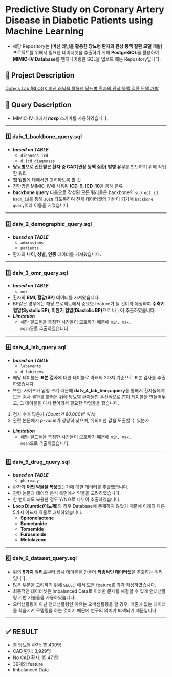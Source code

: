 # Predictive Study on Coronary Artery Disease in Diabetic Patients using Machine Learning

- 해당 Repository는 <b>[머신 러닝을 활용한 당뇨병 환자의
  관상 동맥 질환 모델 개발]</b> 프로젝트를 위해서 필요한 데이터셋을 추출하기 위해 <b>PostgreSQL</b>을 활용하여 <b>MIMIC-IV Database</b>를 엔지니어링한 SQL을 업로드 해둔 Repository입니다.

## 📄 Project Description

[Doby's Lab (BLOG): 머신 러닝을 활용한 당뇨병 환자의 관상 동맥 질환 모델 개발](https://draw-code-boy.tistory.com/578)

## 📄 Query Description

- MIMIC-IV 내에서 **_hosp_** 스키마를 사용하였습니다.

---

### 1️⃣ daiv_1_backbone_query.sql

- **_based on TABLE_**
  - <code>dignoses_icd</code>
  - <code>d_icd_diagnoses</code>
- **당뇨병으로 진단받은 환자 중 CAD(관상 동맥 질환) 발병 유무**를 판단하기 위해 작업한 쿼리
- **첫 입원**에 대해서만 고려하도록 할 것
- 진단명은 MIMIC-IV에 사용된 **ICD-9, ICD-10**을 통해 분류
- **backbone query** 다음으로 작성된 모든 쿼리들은 backbone의 <code>subject_id, hadm_id</code>를 통해 <code>JOIN</code> 되도록하여 전체 데이터셋의 기반이 되기에 <code>backbone query</code>이라 이름을 지었습니다.

---

### 2️⃣ daiv_2_demographic_query.sql

- **_based on TABLE_**
  - <code>admissions</code>
  - <code>patients</code>
- 환자의 **나이, 성별, 인종** 데이터를 가져왔습니다.

---

### 3️⃣ daiv_3_omr_query.sql

- **_based on TABLE_**
  - <code>omr</code>
- 환자의 **BMI, 혈압(BP)** 데이터를 가져왔습니다.
- BP같은 경우에는 해당 프로젝트에서 중요한 feature가 될 것이라 예상하여 <b>수축기 혈압(Systolic BP), 이완기 혈압(Diastolic BP)</b>으로 나누어 추출하였습니다.
- **_Limitation_**
  - 해당 필드들을 측정한 시간들이 모호하기 때문에 <code>min, max, mean</code>으로 추출하였습니다.

---

### 4️⃣ daiv_4_lab_query.sql

- **_based on TABLE_**
  - <code>labevents</code>
  - <code>d_labitems</code>
- 해당 테이블은 <b>표본 검사</b>에 대한 테이블로 아래의 2가지 기준으로 표본 검사를 추출하였습니다.
- 또한, 사이즈가 엄청 크기 때문에 <b>datv_4_lab_temp.query</b>를 통해서 환자들에게 모든 검사 결과를 붙혀둔 뒤에 당뇨병 환자들만 우선적으로 뽑아 테이블을 만들어두고, 그 테이블을 다시 끌어와서 필요한 작업들을 했습니다.

1. 검사 수가 많은가 _(Count가 80,000번 이상)_
2. 관련 논문에서 *p-value*가 상당히 낮으며, 유의미한 값을 도출할 수 있는가

- **_Limitation_**
  - 해당 필드들을 측정한 시간들이 모호하기 때문에 <code>min, max, mean</code>으로 추출하였습니다.

---

### 5️⃣ daiv_5_drug_query.sql

- **_based on TABLE_**
  - <code>pharmacy</code>
- 환자가 <b>어떤 약물을 복용</b>했는가에 대한 데이터를 추출했습니다.
- 관련 논문과 데이터 분석 측면에서 약물을 고려하였습니다.
- 한 번이라도 복용한 경우 Y/N으로 나누어 추출하였습니다.
- <b>Loop Diuretic(이뇨제)</b>의 경우 Database에 존재하지 않았기 때문에 아래의 다른 5가지 이뇨제 약물로 대체하였습니다.
  - <b>Spironolactone</b>
  - <b>Bumetanide</b>
  - <b>Torsemide</b>
  - <b>Furosemide</b>
  - <b>Metolazone</b>

---

### 6️⃣ daiv_6_dataset_query.sql

- 위의 <b>5가지 쿼리</b>로부터 임시 테이블을 만들어 <b>최종적인 데이터셋</b>을 추출하는 쿼리입니다.
- 많은 부분을 고려하기 위해 <code>SELECT</code>에서 모든 feature를 각각 작성하였습니다.
- 최종적인 데이터셋은 Imbalanced Data로 이러한 문제를 해결할 수 있게 언더샘플링 기반 기술들을 사용하였습니다.
- 오버샘플링이 아닌 언더샘플링인 이유는 오버샘플링을 할 경우, 기존에 없는 데이터를 학습시켜 모델링을 하는 것이기 때문에 연구의 의미가 퇴색되기 때문입니다.

---

## ✅ RESULT
- 총 당뇨병 환자: 19,400명
- CAD 환자: 3,929명
- No CAD 환자: 15,471명
- 39개의 feature
- Imbalanced Data
